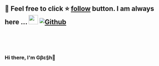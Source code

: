 


## 📝 Feel free to click  ⭐ [follow](https://github.com/GbeshMod) button. I am always here ... <img src="https://media.giphy.com/media/WUlplcMpOCEmTGBtBW/giphy.gif" width="30">  [![Github](https://img.shields.io/github/followers/GbeshMod?label=Follow%20Me&style=social)](https://github.com/GbeshMod)
<br>
<br>

</br>

### Hi there, I'm Gβε§h👋
